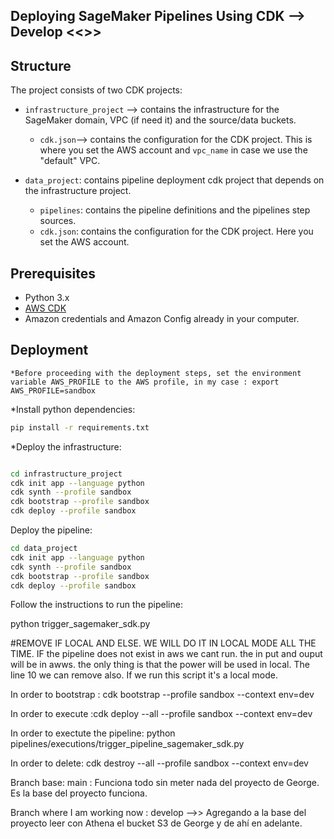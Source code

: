 ## Deploying SageMaker Pipelines Using CDK --> Develop <<>>
## Structure

The project consists of two CDK projects:

* `infrastructure_project` -->  contains the infrastructure for the SageMaker domain, VPC (if need it) and the source/data buckets.
  * `cdk.json`--> contains the configuration for the CDK project. This is where you set the AWS account and `vpc_name` in case we use the "default" VPC.

* `data_project`: contains pipeline deployment cdk project that depends on the infrastructure project.
  * `pipelines`: contains the pipeline definitions and the pipelines step sources.
  * `cdk.json`: contains the configuration for the CDK project. Here you set the AWS account.



## Prerequisites
* Python 3.x
* [AWS CDK](https://docs.aws.amazon.com/cdk/v2/guide/cli.html)
* Amazon credentials and Amazon Config already in your computer.



## Deployment

```*Before proceeding with the deployment steps, set the environment variable AWS_PROFILE to the AWS profile, in my case : export AWS_PROFILE=sandbox ```

*Install python dependencies:

```bash
pip install -r requirements.txt
```

*Deploy the infrastructure:
```bash

cd infrastructure_project
cdk init app --language python
cdk synth --profile sandbox
cdk bootstrap --profile sandbox
cdk deploy --profile sandbox
```

Deploy the pipeline:

```bash
cd data_project
cdk init app --language python
cdk synth --profile sandbox
cdk bootstrap --profile sandbox
cdk deploy --profile sandbox
```

Follow the instructions to run the pipeline:

python trigger_sagemaker_sdk.py


#REMOVE IF LOCAL AND ELSE. WE WILL DO IT IN LOCAL MODE ALL THE TIME. IF the pipeline does not exist in aws we cant run. the in put and ouput will be in awws. the only thing is that the power will be used in local.  The line 10 we can remove also. If we run this script it's a local mode.




In order to bootstrap : cdk bootstrap  --profile sandbox --context env=dev

In order to execute :cdk deploy --all  --profile sandbox --context env=dev

In order to exectute the pipeline: python pipelines/executions/trigger_pipeline_sagemaker_sdk.py

In order to delete: cdk destroy --all  --profile sandbox --context env=dev


Branch base: main : Funciona todo sin meter nada del proyecto de George. Es la base del proyecto funciona.

Branch where I am working now  : develop -->> Agregando a la base del proyecto leer con Athena el bucket S3 de George y de ahí en adelante.